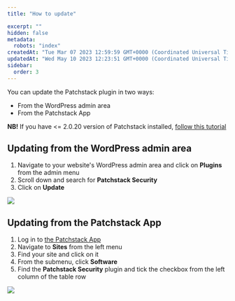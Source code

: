 ```yaml
---
title: "How to update"

excerpt: ""
hidden: false
metadata: 
  robots: "index"
createdAt: "Tue Mar 07 2023 12:59:59 GMT+0000 (Coordinated Universal Time)"
updatedAt: "Wed May 10 2023 12:23:51 GMT+0000 (Coordinated Universal Time)"
sidebar:
  order: 3
---
```

You can update the Patchstack plugin in two ways:

- From the WordPress admin area
- From the Patchstack App

**NB!** If you have \<= 2.0.20 version of Patchstack installed, [follow this tutorial](/faq-troubleshooting/plugin/updating-patchstack-from-2020/)

## Updating from the WordPress admin area

1. Navigate to your website's WordPress admin area and click on **Plugins** from the admin menu
2. Scroll down and search for **Patchstack Security**
3. Click on **Update**

![](@images/patchstack-plugin-updating.png)

## Updating from the Patchstack App

1. Log in to <a href="https://app.patchstack.com" target="_blank">the Patchstack App</a>
2. Navigate to **Sites** from the left menu
3. Find your site and click on it
4. From the submenu, click **Software**
5. Find the **Patchstack Security** plugin and tick the checkbox from the left column of the table row

![](@images/patchstack-update-patchstack.png)
